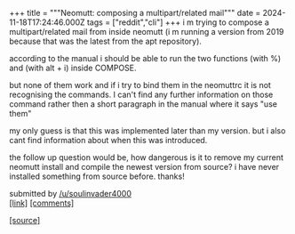 +++
title = """Neomutt: composing a multipart/related mail"""
date = 2024-11-18T17:24:46.000Z
tags = ["reddit","cli"]
+++
i m trying to compose a multipart/related mail from inside neomutt (i m running a version from 2019 because that was the latest from the apt repository).

according to the manual i should be able to run the two functions <group-related> (with %) and <edit-content-id> (with alt + i) inside COMPOSE.

but none of them work and if i try to bind them in the neomuttrc it is not recognising the commands. I can't find any further information on those command rather then a short paragraph in the manual where it says "use them"

my only guess is that this was implemented later than my version. but i also cant find information about when this was introduced.

the follow up question would be, how dangerous is it to remove my current neomutt install and compile the newest version from source? i have never installed something from source before. thanks!

submitted by [/u/soulinvader4000](https://www.reddit.com/user/soulinvader4000)  
[\[link\]](https://www.reddit.com/r/commandline/comments/1gua4cu/neomutt_composing_a_multipartrelated_mail/) [\[comments\]](https://www.reddit.com/r/commandline/comments/1gua4cu/neomutt_composing_a_multipartrelated_mail/)

[[source]](https://www.reddit.com/r/commandline/comments/1gua4cu/neomutt_composing_a_multipartrelated_mail/)
